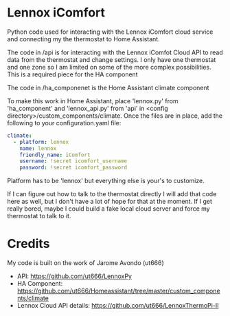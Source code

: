 # Lennox iComfort
Python code used for interacting with the Lennox iComfort cloud service and connecting my the thermostat to Home Assistant.

The code in /api is for interacting with the Lennox iComfot Cloud API to read data from the thermostat and change settings. I only have one thermostat and one zone so I am limited on some of the more complex possibilities.  This is a required piece for the HA component

The code in /ha_componenet is the Home Assistant climate component

To make this work in Home Assistant, place 'lennox.py' from 'ha_component' and 'lennox_api.py' from 'api' in &lt;config directory&gt;/custom_components/climate.  Once the files are in place, add the following to your configuration.yaml file:
```yaml
climate:
  - platform: lennox
    name: lennox
    friendly_name: iComfort
    username: !secret icomfort_username
    password: !secret icomfort_password
```
Platform has to be 'lennox' but everything else is your's to customize.

If I can figure out how to talk to the thermostat directly I will add that code here as well, but I don't have a lot of hope for that at the moment.  If I get really bored, maybe I could build a fake local cloud server and force my thermostat to talk to it.


# Credits
My code is built on the work of Jarome Avondo (ut666)
* API: https://github.com/ut666/LennoxPy
* HA Component: https://github.com/ut666/Homeassistant/tree/master/custom_components/climate
* Lennox Cloud API details: https://github.com/ut666/LennoxThermoPi-II
